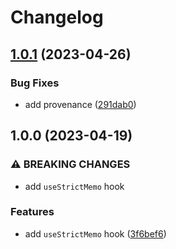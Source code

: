 # Changelog

## [1.0.1](https://github.com/cprecioso/react-hooks/compare/v1.0.0...v1.0.1) (2023-04-26)


### Bug Fixes

* add provenance ([291dab0](https://github.com/cprecioso/react-hooks/commit/291dab007ba0b132668936024984805311e92d4b))

## 1.0.0 (2023-04-19)


### ⚠ BREAKING CHANGES

* add `useStrictMemo` hook

### Features

* add `useStrictMemo` hook ([3f6bef6](https://github.com/cprecioso/react-hooks/commit/3f6bef69b98845e501d46960eaa0c93cfb794d6c))
